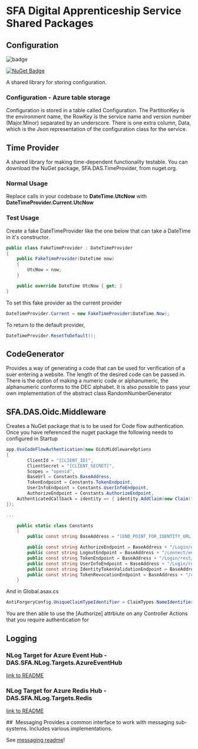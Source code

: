 # SFA Digital Apprenticeship Service Shared Packages

## Configuration

![badge](https://sfa-gov-uk.visualstudio.com/_apis/public/build/definitions/c39e0c0b-7aff-4606-b160-3566f3bbce23/74/badge)

[![NuGet Badge](https://buildstats.info/nuget/SFA.DAS.Configuration)](https://www.nuget.org/packages/SFA.DAS.Configuration/)

A shared library for storing configuration.

### Configuration - Azure table storage
Configuration is stored in a table called Configuration. The PartitionKey is the environment name, the RowKey is the service name and version number (Major.Minor) separated by an underscore. There is one extra column, Data, which is the Json representation of the configuration class for the service.

## Time Provider
A shared library for making time-dependent functionality testable. You can download the NuGet package, SFA.DAS.TimeProvider, from nuget.org.

### Normal Usage
Replace calls in your codebase to **DateTime.UtcNow** with **DateTimeProvider.Current.UtcNow**

### Test Usage
Create a fake DateTimeProvider like the one below that can take a DateTime in it's constructor.
```csharp
public class FakeTimeProvider : DateTimeProvider
{
    public FakeTimeProvider(DateTime now)
    {
        UtcNow = now;
    }

    public override DateTime UtcNow { get; }
}
```

To set this fake provider as the current provider

```csharp
DateTimeProvider.Current = new FakeTimeProvider(DateTime.Now);
```

To return to the default provider,

```csharp
DateTimeProvider.ResetToDefault();
```

## CodeGenerator
Provides a way of generating a code that can be used for verification of a suer entering a website. The length of the desired code can be passed in. There is the option of making a numeric code or alphanumeric, the alphanumeric conforms to the DEC alphabet. It is also possible to pass your own implementation of the abstract class RandomNumberGenerator

## SFA.DAS.Oidc.Middleware
Creates a NuGet package that is to be used for Code flow authentication. Once you have referenced the nuget package the following needs to configured in Startup


```csharp
app.UseCodeFlowAuthentication(new OidcMiddlewareOptions
{
        ClientId = "[CLIENT_ID]",
        ClientSecret = "[CLIENT_SECRET]",
        Scopes = "openid",
        BaseUrl = Constants.BaseAddress,
        TokenEndpoint = Constants.TokenEndpoint,
        UserInfoEndpoint = Constants.UserInfoEndpoint,
        AuthorizeEndpoint = Constants.AuthorizeEndpoint,
	AuthenticatedCallback = identity => { identity.AddClaim(new Claim("CustomClaim", "new claim added")); }
});

...

    public static class Constants
    {
        public const string BaseAddress = "[END_POINT_FOR_IDENTITY_URL]";

        public const string AuthorizeEndpoint = BaseAddress + "/Login/dialog/appl/oidctest/wflow/authorize";
        public const string LogoutEndpoint = BaseAddress + "/connect/endsession";
        public const string TokenEndpoint = BaseAddress + "/Login/rest/appl/oidctest/wflow/token";
        public const string UserInfoEndpoint = BaseAddress + "/Login/rest/appl/oidctest/wflow/userinfo";
        public const string IdentityTokenValidationEndpoint = BaseAddress + "/connect/identitytokenvalidation";
        public const string TokenRevocationEndpoint = BaseAddress + "/connect/revocation";
    }


```

And in Global.asax.cs

```csharp
AntiForgeryConfig.UniqueClaimTypeIdentifier = ClaimTypes.NameIdentifier;
```

You are then able to use the [Authorize] attrbiute on any Controller Actions that you require authentication for

## Logging

### NLog Target for Azure Event Hub - DAS.SFA.NLog.Targets.AzureEventHub
[link to README](Logging/SFA.DAS.NLog.Targets.AzureEventHub/README.MD)

### NLog Target for Azure Redis Hub - DAS.SFA.NLog.Targets.Redis
[link to README](Logging/SFA.DAS.NLog.Targets.Redis/README.MD)

##  Messaging
Provides a common interface to work with messaging sub-systems. Includes various implementations.

See [messaging readme](Messaging/README.md)!
